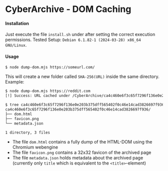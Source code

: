 # CyberArchive - DOM Caching
#### Installation
Just execute the file `install.sh` under after setting the correct execution permissions. Tested Setup: `Debian 6.1.82-1 (2024-03-28) x86_64 GNU/Linux`.

#### Usage
```bash
$ node dump-dom.mjs https://someurl.com/
```
This will create a new folder called `SHA-256(URL)` inside the same directory. Example:
```bash
$ node dump-dom.mjs https://reddit.com
[!] Success: URL cached under /CyberArchive/ca4c460e6f3c65f7296f136e0e203b375dff565402f0c46e14cad3826697f936/

$ tree ca4c460e6f3c65f7296f136e0e203b375dff565402f0c46e14cad3826697f936/
ca4c460e6f3c65f7296f136e0e203b375dff565402f0c46e14cad3826697f936/
├── dom.html
├── favicon.png
└── metadata.json

1 directory, 3 files
```
- The file `dom.html` contains a fully dump of the HTML-DOM using the Chromium webengine
- The file `favicon.png` contains a 32x32 favicon of the archived page
- The file `metadata.json` holds metadata about the archived page (currently only `title` which is equivalent to the `<title>`-element)